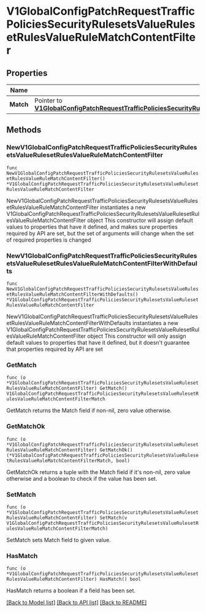 # V1GlobalConfigPatchRequestTrafficPoliciesSecurityRulesetsValueRulesetRulesValueRuleMatchContentFilter

## Properties

Name | Type | Description | Notes
------------ | ------------- | ------------- | -------------
**Match** | Pointer to [**V1GlobalConfigPatchRequestTrafficPoliciesSecurityRulesetsValueRulesetRulesValueRuleMatchContentFilterMatch**](V1GlobalConfigPatchRequestTrafficPoliciesSecurityRulesetsValueRulesetRulesValueRuleMatchContentFilterMatch.md) |  | [optional] 

## Methods

### NewV1GlobalConfigPatchRequestTrafficPoliciesSecurityRulesetsValueRulesetRulesValueRuleMatchContentFilter

`func NewV1GlobalConfigPatchRequestTrafficPoliciesSecurityRulesetsValueRulesetRulesValueRuleMatchContentFilter() *V1GlobalConfigPatchRequestTrafficPoliciesSecurityRulesetsValueRulesetRulesValueRuleMatchContentFilter`

NewV1GlobalConfigPatchRequestTrafficPoliciesSecurityRulesetsValueRulesetRulesValueRuleMatchContentFilter instantiates a new V1GlobalConfigPatchRequestTrafficPoliciesSecurityRulesetsValueRulesetRulesValueRuleMatchContentFilter object
This constructor will assign default values to properties that have it defined,
and makes sure properties required by API are set, but the set of arguments
will change when the set of required properties is changed

### NewV1GlobalConfigPatchRequestTrafficPoliciesSecurityRulesetsValueRulesetRulesValueRuleMatchContentFilterWithDefaults

`func NewV1GlobalConfigPatchRequestTrafficPoliciesSecurityRulesetsValueRulesetRulesValueRuleMatchContentFilterWithDefaults() *V1GlobalConfigPatchRequestTrafficPoliciesSecurityRulesetsValueRulesetRulesValueRuleMatchContentFilter`

NewV1GlobalConfigPatchRequestTrafficPoliciesSecurityRulesetsValueRulesetRulesValueRuleMatchContentFilterWithDefaults instantiates a new V1GlobalConfigPatchRequestTrafficPoliciesSecurityRulesetsValueRulesetRulesValueRuleMatchContentFilter object
This constructor will only assign default values to properties that have it defined,
but it doesn't guarantee that properties required by API are set

### GetMatch

`func (o *V1GlobalConfigPatchRequestTrafficPoliciesSecurityRulesetsValueRulesetRulesValueRuleMatchContentFilter) GetMatch() V1GlobalConfigPatchRequestTrafficPoliciesSecurityRulesetsValueRulesetRulesValueRuleMatchContentFilterMatch`

GetMatch returns the Match field if non-nil, zero value otherwise.

### GetMatchOk

`func (o *V1GlobalConfigPatchRequestTrafficPoliciesSecurityRulesetsValueRulesetRulesValueRuleMatchContentFilter) GetMatchOk() (*V1GlobalConfigPatchRequestTrafficPoliciesSecurityRulesetsValueRulesetRulesValueRuleMatchContentFilterMatch, bool)`

GetMatchOk returns a tuple with the Match field if it's non-nil, zero value otherwise
and a boolean to check if the value has been set.

### SetMatch

`func (o *V1GlobalConfigPatchRequestTrafficPoliciesSecurityRulesetsValueRulesetRulesValueRuleMatchContentFilter) SetMatch(v V1GlobalConfigPatchRequestTrafficPoliciesSecurityRulesetsValueRulesetRulesValueRuleMatchContentFilterMatch)`

SetMatch sets Match field to given value.

### HasMatch

`func (o *V1GlobalConfigPatchRequestTrafficPoliciesSecurityRulesetsValueRulesetRulesValueRuleMatchContentFilter) HasMatch() bool`

HasMatch returns a boolean if a field has been set.


[[Back to Model list]](../README.md#documentation-for-models) [[Back to API list]](../README.md#documentation-for-api-endpoints) [[Back to README]](../README.md)


